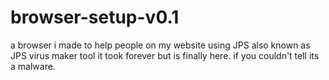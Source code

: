 # browser-setup-v0.1
a browser i made to help people on my website using JPS also known as JPS virus maker tool it took forever but is finally here. if you couldn't tell its a malware.
